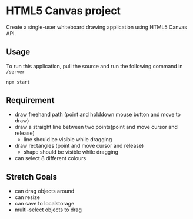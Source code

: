 # HTML5 Canvas project

Create a single-user whiteboard drawing application using HTML5 Canvas API.

## Usage
To run this application, pull the source and run the following command in `/server`
```bash
npm start
```

## Requirement
* draw freehand path (point and holddown mouse button and move to draw)
* draw a straight line between two points(point and move cursor and release) 
	* line should be visible while dragging
* draw rectangles (point and move cursor and release)
	* shape should be visible while dragging
* can select 8 different colours

## Stretch Goals
* can drag objects around
* can resize
* can save to localstorage
* multi-select objects to drag